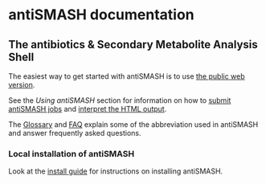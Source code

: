 # antiSMASH documentation
## The antibiotics & Secondary Metabolite Analysis Shell

The easiest way to get started with antiSMASH is to use [the public web
version](https://antismash.secondarymetabolites.org/).

See the *Using antiSMASH* section for information on how to [submit antiSMASH jobs](website_submission.md)
and [interpret the HTML output](understanding_output/index.md).

The [Glossary](glossary.md) and [FAQ](faq.md) explain some of the abbreviation used in antiSMASH and answer frequently asked questions.


### Local installation of antiSMASH

Look at the [install guide](install.md) for instructions on installing antiSMASH.

